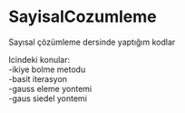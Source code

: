 # SayisalCozumleme
Sayısal çözümleme dersinde yaptığım kodlar

Icindeki konular:</br>
-ikiye bolme metodu</br>
-basit iterasyon</br>
-gauss eleme yontemi</br>
-gaus siedel yontemi</br>
